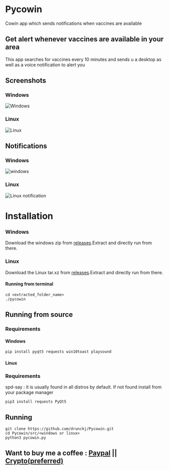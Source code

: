 # Pycowin
Cowin app which sends notifications when vaccines are available
## Get alert whenever vaccines are available in your area
This app searches for vaccines every 10 minutes and sends u a desktop as well as a voice notification to alert you 
## Screenshots
### Windows
![Windows](https://user-images.githubusercontent.com/50874358/131214892-7a4a0e49-dfd8-435a-8c7d-f0bd8044b728.png)
### Linux
![Linux](https://user-images.githubusercontent.com/50874358/131214934-8c88f087-cd19-4d8d-8523-02f0e0171825.png)
## Notifications
### Windows
![windows](https://user-images.githubusercontent.com/50874358/131215136-3fcd3ba7-3c19-4aa1-9377-895d6877b8bb.png)
### Linux
![Linux notification](https://user-images.githubusercontent.com/50874358/131215051-24888252-68ff-4ff8-9d29-2d7f13897363.png)

# Installation 
### Windows
Download the windows zip from [releases](https://github.com/drunckj/Pycowin/releases/tag/pycowin_0.1).Extract and directly run from there.
### Linux
Download the Linux tar.xz from [releases](https://github.com/drunckj/Pycowin/releases/tag/pycowin_0.1).Extract and directly run from there.
#### Running from terminal
```
cd <extracted_folder_name>
./pycowin
```
## Running from source
### Requirements
#### Windows
```
pip install pyqt5 requests win10toast playsound
```
#### Linux
### Requirements
spd-say : it is usually found in all distros by default. If not found install from your package manager
```
pip3 install requests PyQt5
```
## Running 
```
git clone https://github.com/drunckj/Pycowin.git
cd Pycowin/src/<windows or linux>
python3 pycowin.py
```

## Want to buy me a coffee : [Paypal](https://www.paypal.com/paypalme/drunkcj) || [Crypto(preferred)](https://drunckj.github.io/drunkcj-crypto-donation/)

